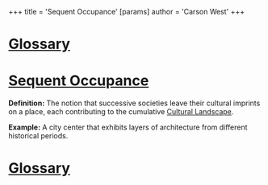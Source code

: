 +++
 title = 'Sequent Occupance'
[params]
	author = 'Carson West'
+++
# [Glossary](./../glossary/)

# [Sequent Occupance](./../sequent-occupance/) 
**Definition:**  The notion that successive societies leave their cultural imprints on a place, each contributing to the cumulative [Cultural Landscape](./../cultural-landscape/).

**Example:**  A city center that exhibits layers of architecture from different historical periods.

# [Glossary](./../glossary/)